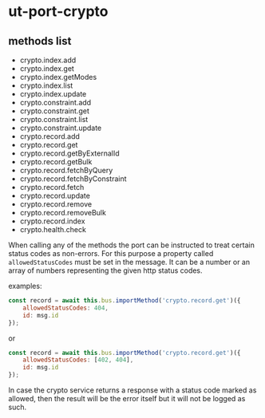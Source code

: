 # ut-port-crypto

## methods list

* crypto.index.add
* crypto.index.get
* crypto.index.getModes
* crypto.index.list
* crypto.index.update
* crypto.constraint.add
* crypto.constraint.get
* crypto.constraint.list
* crypto.constraint.update
* crypto.record.add
* crypto.record.get
* crypto.record.getByExternalId
* crypto.record.getBulk
* crypto.record.fetchByQuery
* crypto.record.fetchByConstraint
* crypto.record.fetch
* crypto.record.update
* crypto.record.remove
* crypto.record.removeBulk
* crypto.record.index
* crypto.health.check

When calling any of the methods
the port can be instructed to treat
certain status codes as non-errors.
For this purpose a property called
`allowedStatusCodes` must be set
in the message. It can be a number
or an array of numbers representing
the given http status codes.

examples:

```js
const record = await this.bus.importMethod('crypto.record.get')({
    allowedStatusCodes: 404,
    id: msg.id
});
```

or

```js
const record = await this.bus.importMethod('crypto.record.get')({
    allowedStatusCodes: [402, 404],
    id: msg.id
});
```

In case the crypto service returns
a response with a status code marked
as allowed, then the result will be
the error itself but it will not be
logged as such.
